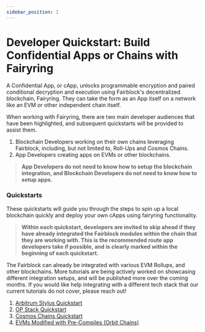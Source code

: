 ```yaml
---
sidebar_position: 1
---
```


# Developer Quickstart: Build Confidential Apps or Chains with Fairyring

A Confidential App, or cApp, unlocks programmable encryption and paired conditional decryption and execution using Fairblock's decentralized blockchain, Fairyring. They can take the form as an App itself on a network like an EVM or other independent chain itself.

When working with Fairyring, there are two main developer audiences that have been highlighted, and subsequent quickstarts will be provided to assist them.

1. Blockchain Developers working on their own chains leveraging Fairblock, including, but not limited to, Roll-Ups and Cosmos Chains.
2. App Developers creating apps on EVMs or other blockchains.

> **App Developers do not need to know how to setup the blockchain integration, and Blockchain Developers do not need to know how to setup apps.**

### Quickstarts

These quickstarts will guide you through the steps to spin up a local blockchain quickly and deploy your own cApps using fairyring functionality.

> **Within each quickstart, developers are invited to skip ahead if they have already integrated the Fairblock modules within the chain that they are working with. This is the recommended route app developers take if possible, and is clearly marked within the beginning of each quickstart.**

The Fairblock can already be integrated with various EVM Rollups, and other blockchains. More tutorials are being actively worked on showcasing different integration setups, and will be published more over the coming months. If you would like help integrating with a different tech stack that our current tutorials do not cover, please reach out!

<!-- TODO: Links will be to their respective pages in the docs -->

1. [Arbitrum Stylus Quickstart](./stylus_apps.md)
2. [OP Stack Quickstart](./op_stack.md)
3. [Cosmos Chains Quickstart](./cosmos_chain.md)
4. [EVMs Modified with Pre-Compiles (Orbit Chains)](./orbit_chain.md)
